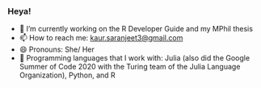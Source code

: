 ### Heya!

<!--
**SaranjeetKaur/SaranjeetKaur** is a ✨ _special_ ✨ repository because its `README.md` (this file) appears on your GitHub profile.

Here are some ideas to get you started:
- 🌱 I’m currently learning ...
- 👯 I’m looking to collaborate on ...
- 🤔 I’m looking for help with ...
- 💬 Ask me about ...
- ⚡ Fun fact: ...
-->

- 🔭 I’m currently working on the R Developer Guide and my MPhil thesis
- 📫 How to reach me: kaur.saranjeet3@gmail.com
- 😄 Pronouns: She/ Her
- 🌱 Programming languages that I work with: Julia (also did the Google Summer of Code 2020 with the Turing team of the Julia Language Organization), Python, and R


